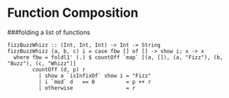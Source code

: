 # Function Composition


###folding a list of functions

```
fizzBuzzWhizz :: (Int, Int, Int) -> Int -> String
fizzBuzzWhizz (a, b, c) i = case fbw [] of [] -> show i; x -> x
  where fbw = foldl1' (.) $ countOff `map` [(a, []), (a, "Fizz"), (b, "Buzz"), (c, "Whizz")]
        countOff (d, p) r
          | show a `isInfixOf` show i = "Fizz"
          | i `mod` d   == 0          = p ++ r
          | otherwise                 = r
```


